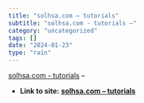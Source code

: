 ```yaml
---
title: "solhsa.com – tutorials"
subtitle: "solhsa.com - tutorials –"
category: "uncategorized"
tags: []
date: "2024-01-23"
type: "rain"
---
```

[ solhsa.com - tutorials](< https://solhsa.com/interpolation/>) –


* **Link to site:** **[solhsa.com – tutorials](None)**